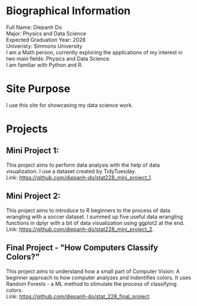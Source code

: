 # Biographical Information
Full Name: Diepanh Do\
Major: Physics and Data Science\
Expected Graduation Year: 2028\
Univeristy: Simmons University\
I am a Math person, currently exploring the applications of my interest in two main fields: Physics and Data Science.\
I am familiar with Python and R.

# Site Purpose
I use this site for showcasing my data science work.

# Projects

## Mini Project 1:
This project aims to perform data analysis with the help of data visualization. I use a dataset created by TidyTuesday.\
Link: https://github.com/diepanh-do/stat228_mini_project_1.

## Mini Project 2:
This project aims to introduce to R beginners to the process of data wrangling with a soccer dataset. I summed up five useful data wrangling functions in dplyr with a bit of data visualization using ggplot2 at the end.\
Link: https://github.com/diepanh-do/stat228_mini_project_2.

## Final Project - "How Computers Classify Colors?"
This project aims to understand how a small part of Computer Vision: A beginner approach to how computer analyzes and indentifies colors. It uses Random Forests - a ML method to stimulate the process of classifying colors.\
Link: https://github.com/diepanh-do/stat_228_final_project.
